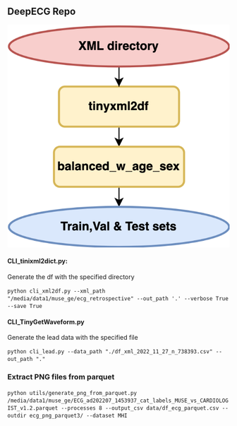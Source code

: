 ## DeepECG Repo

![image](flowchart_deepecg.drawio.png)

#### CLI_tinixml2dict.py:

Generate the df with the specified directory

`python cli_xml2df.py --xml_path "/media/data1/muse_ge/ecg_retrospective" --out_path '.' --verbose True --save True`

#### CLI_TinyGetWaveform.py

Generate the lead data with the specified file

`python cli_lead.py --data_path "./df_xml_2022_11_27_n_738393.csv" --out_path "."`

### Extract PNG files from parquet

`python utils/generate_png_from_parquet.py /media/data1/muse_ge/ECG_ad202207_1453937_cat_labels_MUSE_vs_CARDIOLOGIST_v1.2.parquet --processes 8 --output_csv data/df_ecg_parquet.csv --outdir ecg_png_parquet3/ --dataset MHI`
